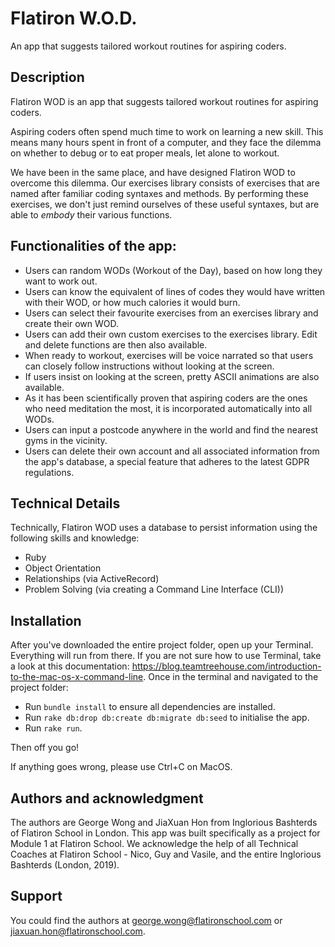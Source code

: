 # Flatiron W.O.D.
An app that suggests tailored workout routines for aspiring coders.

## Description
Flatiron WOD is an app that suggests tailored workout routines for aspiring coders.

Aspiring coders often spend much time to work on learning a new skill. This means many hours spent in front of a computer, and they face the dilemma on whether to debug or to eat proper meals, let alone to workout.

We have been in the same place, and have designed Flatiron WOD to overcome this dilemma. Our exercises library consists of exercises that are named after familiar coding syntaxes and methods. By performing these exercises, we don't just remind ourselves of these useful syntaxes, but are able to _embody_ their various functions.

## Functionalities of the app:
- Users can random WODs (Workout of the Day), based on how long they want to work out.
- Users can know the equivalent of lines of codes they would have written with their WOD, or how much calories it would burn.
- Users can select their favourite exercises from an exercises library and create their own WOD.
- Users can add their own custom exercises to the exercises library. Edit and delete functions are then also available.
- When ready to workout, exercises will be voice narrated so that users can closely follow instructions without looking at the screen.
- If users insist on looking at the screen, pretty ASCII animations are also available.
- As it has been scientifically proven that aspiring coders are the ones who need meditation the most, it is incorporated automatically into all WODs.
- Users can input a postcode anywhere in the world and find the nearest gyms in the vicinity.
- Users can delete their own account and all associated information from the app's database, a special feature that adheres to the latest GDPR regulations.

## Technical Details
Technically, Flatiron WOD uses a database to persist information using the following skills and knowledge:
- Ruby
- Object Orientation
- Relationships (via ActiveRecord)
- Problem Solving (via creating a Command Line Interface (CLI))

## Installation
After you've downloaded the entire project folder, open up your Terminal. Everything will run from there.
If you are not sure how to use Terminal, take a look at this documentation: https://blog.teamtreehouse.com/introduction-to-the-mac-os-x-command-line.
Once in the terminal and navigated to the project folder:
- Run `bundle install` to ensure all dependencies are installed.
- Run `rake db:drop db:create db:migrate db:seed` to initialise the app.
- Run `rake run`.

Then off you go!

If anything goes wrong, please use Ctrl+C on MacOS.

## Authors and acknowledgment
The authors are George Wong and JiaXuan Hon from Inglorious Bashterds of Flatiron School in London.
This app was built specifically as a project for Module 1 at Flatiron School. We acknowledge the help of all Technical Coaches at Flatiron School - Nico, Guy and Vasile, and the entire Inglorious Bashterds (London, 2019).

## Support
You could find the authors at george.wong@flatironschool.com or jiaxuan.hon@flatironschool.com.
